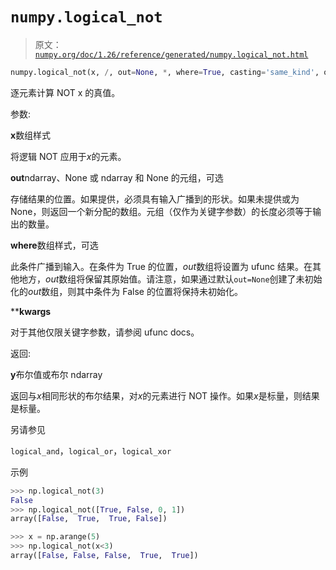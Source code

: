 # `numpy.logical_not`

> 原文：[`numpy.org/doc/1.26/reference/generated/numpy.logical_not.html`](https://numpy.org/doc/1.26/reference/generated/numpy.logical_not.html)

```py
numpy.logical_not(x, /, out=None, *, where=True, casting='same_kind', order='K', dtype=None, subok=True[, signature, extobj]) = <ufunc 'logical_not'>
```

逐元素计算 NOT x 的真值。

参数:

**x**数组样式

将逻辑 NOT 应用于*x*的元素。

**out**ndarray、None 或 ndarray 和 None 的元组，可选

存储结果的位置。如果提供，必须具有输入广播到的形状。如果未提供或为 None，则返回一个新分配的数组。元组（仅作为关键字参数）的长度必须等于输出的数量。

**where**数组样式，可选

此条件广播到输入。在条件为 True 的位置，*out*数组将设置为 ufunc 结果。在其他地方，*out*数组将保留其原始值。请注意，如果通过默认`out=None`创建了未初始化的*out*数组，则其中条件为 False 的位置将保持未初始化。

****kwargs**

对于其他仅限关键字参数，请参阅 ufunc docs。

返回:

**y**布尔值或布尔 ndarray

返回与*x*相同形状的布尔结果，对*x*的元素进行 NOT 操作。如果*x*是标量，则结果是标量。

另请参见

`logical_and`，`logical_or`，`logical_xor`

示例

```py
>>> np.logical_not(3)
False
>>> np.logical_not([True, False, 0, 1])
array([False,  True,  True, False]) 
```

```py
>>> x = np.arange(5)
>>> np.logical_not(x<3)
array([False, False, False,  True,  True]) 
```
